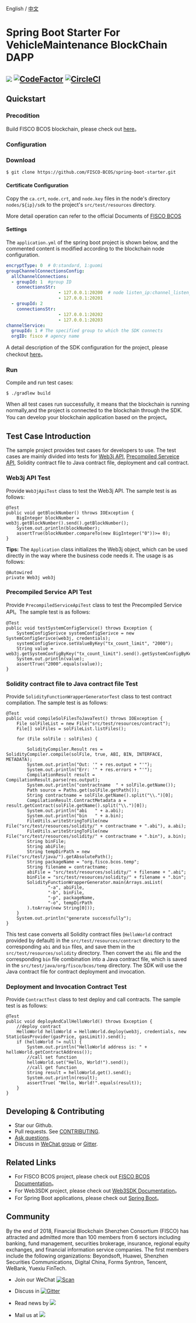 English / [中文](doc/README_CN.md)

# Spring Boot Starter For VehicleMaintenance BlockChain DAPP
![](https://travis-ci.com/marknash666/springboot.svg?branch=master)
[![CodeFactor](https://www.codefactor.io/repository/github/marknash666/springboot/badge)](https://www.codefactor.io/repository/github/marknash666/springboot)
[![CircleCI](https://circleci.com/gh/marknash666/springboot.svg?style=svg)](https://circleci.com/gh/marknash666/springboot)
---


## Quickstart

### Precodition
Build FISCO BCOS blockchain, please check out [here](https://fisco-bcos-documentation.readthedocs.io/zh_CN/release-2.0/docs/installation.html)。

### Configuration

### Download
```
$ git clone https://github.com/FISCO-BCOS/spring-boot-starter.git
```
#### Certificate Configuration
Copy the `ca.crt`, `node.crt`, and `node.key` files in the node's directory `nodes/${ip}/sdk` to the project's `src/test/resources` directory.

More detail operation can refer to the official Documents of [FISCO BCOS](https://fisco-bcos-documentation.readthedocs.io/zh_CN/release-2.0/)


#### Settings
The `application.yml` of the spring boot project is shown below, and the commented content is modified according to the blockchain node configuration.
  
```yml
encryptType: 0  # 0:standard, 1:guomi
groupChannelConnectionsConfig:
  allChannelConnections:
  - groupId: 1  #group ID
    connectionsStr:
                    - 127.0.0.1:20200  # node listen_ip:channel_listen_port
                    - 127.0.0.1:20201
  - groupId: 2
    connectionsStr:
                    - 127.0.0.1:20202
                    - 127.0.0.1:20203
channelService:
  groupId: 1 # The specified group to which the SDK connects
  orgID: fisco # agency name
```
A detail description of the SDK configuration for the project, please checkout [ here](https://fisco-bcos-documentation.readthedocs.io/zh_CN/release-2.0/docs/sdk/sdk.html#sdk)。

### Run
Compile and run test cases:
```
$ ./gradlew build
```
When all test cases run successfully, it means that the blockchain is running normally,and the project is connected to the blockchain through the SDK. You can develop your blockchain application based on the project。

## Test Case Introduction

The sample project provides test cases for developers to use. The test cases are mainly divided into tests for [Web3j API](https://fisco-bcos-documentation.readthedocs.io/zh_CN/release-2.0/docs/sdk/sdk.html#web3j-api), [Precompiled Serveice API](https://fisco-bcos-documentation.readthedocs.io/zh_CN/release-2.0/docs/sdk/sdk.html#precompiled-service-api), Solidity contract file to Java contract file, deployment and call contract.

### Web3j API Test
Provide `Web3jApiTest` class to test the Web3j API. The sample test is as follows:
```
@Test
public void getBlockNumber() throws IOException {
    BigInteger blockNumber = web3j.getBlockNumber().send().getBlockNumber();
    System.out.println(blockNumber);
    assertTrue(blockNumber.compareTo(new BigInteger("0"))>= 0);
}
```
**Tips:** The `Application` class initializes the Web3j object, which can be used directly in the way where the business code needs it. The usage is as follows:
  ```
@Autowired
private Web3j web3j
  ```

### Precompiled Service API Test
Provide `PrecompiledServiceApiTest` class to test the Precompiled Service API。The sample test is as follows:
```API
@Test
public void testSystemConfigService() throws Exception {
    SystemConfigSerivce systemConfigSerivce = new SystemConfigSerivce(web3j, credentials);
    systemConfigSerivce.setValueByKey("tx_count_limit", "2000");
    String value = web3j.getSystemConfigByKey("tx_count_limit").send().getSystemConfigByKey();
    System.out.println(value);
    assertTrue("2000".equals(value));
}
```

### Solidity contract file to Java contract file Test
Provide `SolidityFunctionWrapperGeneratorTest` class to test contract compilation. The sample test is as follows:
```API
@Test
public void compileSolFilesToJavaTest() throws IOException {
    File solFileList = new File("src/test/resources/contract");
    File[] solFiles = solFileList.listFiles();

    for (File solFile : solFiles) {

        SolidityCompiler.Result res = SolidityCompiler.compile(solFile, true, ABI, BIN, INTERFACE, METADATA);
        System.out.println("Out: '" + res.output + "'");
        System.out.println("Err: '" + res.errors + "'");
        CompilationResult result = CompilationResult.parse(res.output);
        System.out.println("contractname  " + solFile.getName());
        Path source = Paths.get(solFile.getPath());
        String contractname = solFile.getName().split("\\.")[0];
        CompilationResult.ContractMetadata a = result.getContract(solFile.getName().split("\\.")[0]);
        System.out.println("abi   " + a.abi);
        System.out.println("bin   " + a.bin);
        FileUtils.writeStringToFile(new File("src/test/resources/solidity/" + contractname + ".abi"), a.abi);
        FileUtils.writeStringToFile(new File("src/test/resources/solidity/" + contractname + ".bin"), a.bin);
        String binFile;
        String abiFile;
        String tempDirPath = new File("src/test/java/").getAbsolutePath();
        String packageName = "org.fisco.bcos.temp";
        String filename = contractname;
        abiFile = "src/test/resources/solidity/" + filename + ".abi";
        binFile = "src/test/resources/solidity/" + filename + ".bin";
        SolidityFunctionWrapperGenerator.main(Arrays.asList(
                "-a", abiFile,
                "-b", binFile,
                "-p", packageName,
                "-o", tempDirPath
        ).toArray(new String[0]));
    }
    System.out.println("generate successfully");
}
```
This test case converts all Solidity contract files (`HelloWorld` contract provided by default) in the `src/test/resources/contract` directory to the corresponding `abi` and `bin` files, and save them in the `src/test/resources/solidity` directory. Then convert the `abi` file and the corresponding `bin` file combination into a Java contract file, which is saved in the `src/test/java/org/fisco/bcos/temp` directory. The SDK will use the Java contract file for contract deployment and invocation.

### Deployment and Invocation Contract Test
Provide `ContractTest` class to test deploy and call contracts. The sample test is as follows:
```
@Test
public void deployAndCallHelloWorld() throws Exception {
    //deploy contract
    HelloWorld helloWorld = HelloWorld.deploy(web3j, credentials, new StaticGasProvider(gasPrice, gasLimit)).send();
    if (helloWorld != null) {
        System.out.println("HelloWorld address is: " + helloWorld.getContractAddress());
        //call set function
        helloWorld.set("Hello, World!").send();
        //call get function
        String result = helloWorld.get().send();
        System.out.println(result);
        assertTrue( "Hello, World!".equals(result));
    }
}
```
## Developing & Contributing
- Star our Github.
- Pull requests. See [CONTRIBUTING](CONTRIBUTING.md).
- [Ask questions](https://github.com/FISCO-BCOS/spring-boot-starter/issues).
- Discuss in [WeChat group](doc/images/WeChatQR.jpeg)  or [Gitter](https://gitter.im/fisco-bcos/Lobby).

## Related Links
- For FISCO BCOS project, please check out [FISCO BCOS Documentation](https://fisco-bcos-documentation.readthedocs.io/zh_CN/release-2.0/docs/introduction.html)。
- For Web3SDK project, please check out [Web3SDK Documentation](https://fisco-bcos-documentation.readthedocs.io/zh_CN/release-2.0/docs/sdk/sdk.html)。
- For Spring Boot applications, please check out [Spring Boot](https://spring.io/guides/gs/spring-boot/)。

## Community

By the end of 2018, Financial Blockchain Shenzhen Consortium (FISCO) has attracted and admitted more than 100 members from 6 sectors including banking, fund management, securities brokerage, insurance, regional equity exchanges, and financial information service companies. The first members include the following organizations: Beyondsoft, Huawei, Shenzhen Securities Communications, Digital China, Forms Syntron, Tencent, WeBank, Yuexiu FinTech.

- Join our WeChat [![Scan](https://img.shields.io/badge/style-Scan_QR_Code-green.svg?logo=wechat&longCache=false&style=social&label=Group)](doc/images/WeChatQR.jpeg) 

- Discuss in [![Gitter](https://img.shields.io/badge/style-on_gitter-green.svg?logo=gitter&longCache=false&style=social&label=Chat)](https://gitter.im/fisco-bcos/Lobby) 

- Read news by [![](https://img.shields.io/twitter/url/http/shields.io.svg?style=social&label=Follow@FiscoBcos)](https://twitter.com/FiscoBcos)

- Mail us at [![](https://img.shields.io/twitter/url/http/shields.io.svg?logo=Gmail&style=social&label=service@fisco.com.cn)](mailto:service@fisco.com.cn)
